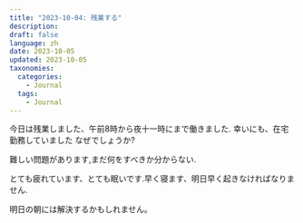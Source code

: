```yaml
---
title: "2023-10-04: 残業する"
description: 
draft: false
language: zh
date: 2023-10-05
updated: 2023-10-05
taxonomies:
  categories:
    - Journal
  tags:
    - Journal
---
```


今日は残業しました、午前8時から夜十一時にまで働きました.
幸いにも、在宅勤務していました
なぜでしょうか?

<!-- more -->
難しい問題があります,まだ何をすべきか分からない.

とても疲れています、とても眠いです.早く寝ます、明日早く起きなければなりません.

明日の朝には解決するかもしれません。
